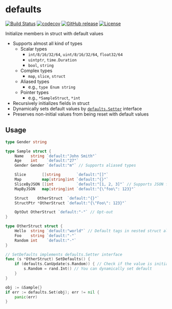 defaults
========

[![Build Status](https://travis-ci.org/creasty/defaults.svg?branch=master)](https://travis-ci.org/creasty/defaults)
[![codecov](https://codecov.io/gh/creasty/defaults/branch/master/graph/badge.svg)](https://codecov.io/gh/creasty/defaults)
[![GitHub release](https://img.shields.io/github/release/creasty/defaults.svg)](https://github.com/creasty/defaults/releases)
[![License](https://img.shields.io/github/license/creasty/defaults.svg)](./LICENSE)

Initialize members in struct with default values

- Supports almost all kind of types
  - Scalar types
    - `int/8/16/32/64`, `uint/8/16/32/64`, `float32/64`
    - `uintptr`, `time.Duration`
    - `bool`, `string`
  - Complex types
    - `map`, `slice`, `struct`
  - Aliased types
    - e.g., `type Enum string`
  - Pointer types
    - e.g., `*SampleStruct`, `*int`
- Recursively initializes fields in struct
- Dynamically sets default values by [`defaults.Setter`](./setter.go) interface
- Preserves non-initial values from being reset with default values


Usage
-----

```go
type Gender string

type Sample struct {
	Name   string `default:"John Smith"`
	Age    int    `default:"27"`
	Gender Gender `default:"m"` // Supports aliased types

	Slice       []string       `default:"[]"`
	Map         map[string]int `default:"{}"`
	SliceByJSON []int          `default:"[1, 2, 3]"` // Supports JSON format
	MapByJSON   map[string]int `default:"{\"foo\": 123}"`

	Struct    OtherStruct  `default:"{}"`
	StructPtr *OtherStruct `default:"{\"Foo\": 123}"`

	OptOut OtherStruct `default:"-"` // Opt-out
}

type OtherStruct struct {
	Hello  string `default:"world"` // Default tags in nested struct also work
	Foo    string `default:"-"`
	Random int    `default:"-"`
}

// SetDefaults implements defaults.Setter interface
func (s *OtherStruct) SetDefaults() {
	if (defaults.CanUpdate(s.Random)) { // Check if the value is initial (recommended)
		s.Random = rand.Int() // You can dynamically set default
	}
}
```

```go
obj := &Sample{}
if err := defaults.Set(obj); err != nil {
	panic(err)
}
```
